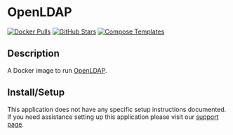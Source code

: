 # OpenLDAP

[![Docker Pulls](https://img.shields.io/docker/pulls/osixia/openldap?style=flat-square&color=607D8B&label=docker%20pulls&logo=docker)](https://hub.docker.com/r/osixia/openldap/)
[![GitHub Stars](https://img.shields.io/github/stars/osixia/openldap?style=flat-square&color=607D8B&label=github%20stars&logo=github)](https://github.com/osixia/openldap)
[![Compose Templates](https://img.shields.io/static/v1?style=flat-square&color=607D8B&label=compose&message=templates)](https://github.com/jodfie/TrunkSTARTer/tree/master/compose/.apps/openldap)

## Description

A Docker image to run [OpenLDAP](https://www.openldap.org/).

## Install/Setup

This application does not have any specific setup instructions documented. If
you need assistance setting up this application please visit our
[support page](https://trunkstarter.com/basics/support/).
